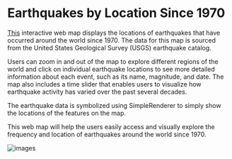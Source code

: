 # **Earthquakes by Location Since 1970**

[This](https://csusb.maps.arcgis.com/home/item.html?id=d03336a264cb4854ab9ee14aa8304eef) interactive web map displays the locations of earthquakes that have occurred around the world since 1970. The data for this map is sourced from the United States Geological Survey (USGS) earthquake catalog. <br>

Users can zoom in and out of the map to explore different regions of the world and click on individual earthquake locations to see more detailed information about each event, such as its name, magnitude, and date. The map also includes a time slider that enables users to visualize how earthquake activity has varied over the past several decades. <br>

The earthquake data is symbolized using SimpleRenderer to simply show the locations of the features on the map. <br>

This web map will help the users easily access and visually explore the frequency and location of earthquakes around the world since 1970.

![images](C:\Users\anuji\OneDrive\Documents\github\arcgis-web-maps\arcgis-web-maps\webmap-earthquake-1970\images\earthquake1970.png)

